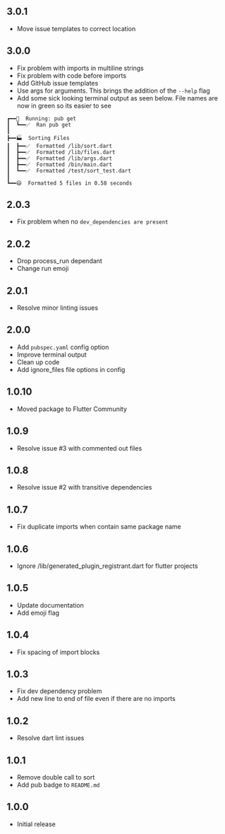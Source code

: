 ## 3.0.1

- Move issue templates to correct location

## 3.0.0

- Fix problem with imports in multiline strings
- Fix problem with code before imports
- Add GitHub issue templates
- Use args for arguments. This brings the addition of the `--help` flag
- Add some sick looking terminal output as seen below. File names are now in green so its easier to see

```
┏━━🏃‍  Running: pub get
┃  ┗━━✅  Ran pub get
┃
┣━━🏭  Sorting Files
┃  ┣━━✅  Formatted /lib/sort.dart
┃  ┣━━✅  Formatted /lib/files.dart
┃  ┣━━✅  Formatted /lib/args.dart
┃  ┣━━✅  Formatted /bin/main.dart
┃  ┗━━✅  Formatted /test/sort_test.dart
┃
┗━━😄  Formatted 5 files in 0.58 seconds
```

## 2.0.3

- Fix problem when no `dev_dependencies are present`

## 2.0.2

- Drop process_run dependant
- Change run emoji

## 2.0.1

- Resolve minor linting issues

## 2.0.0

- Add `pubspec.yaml` config option
- Improve terminal output
- Clean up code
- Add ignore_files file options in config

## 1.0.10

- Moved package to Flutter Community

## 1.0.9

- Resolve issue #3 with commented out files

## 1.0.8

- Resolve issue #2 with transitive dependencies

## 1.0.7

- Fix duplicate imports when contain same package name

## 1.0.6

- Ignore /lib/generated_plugin_registrant.dart for flutter projects

## 1.0.5

- Update documentation
- Add emoji flag

## 1.0.4

- Fix spacing of import blocks

## 1.0.3

- Fix dev dependency problem
- Add new line to end of file even if there are no imports

## 1.0.2

- Resolve dart lint issues

## 1.0.1

- Remove double call to sort
- Add pub badge to `README.md`

## 1.0.0

- Initial release
